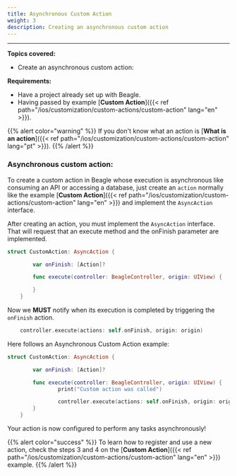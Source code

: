 ```yaml
---
title: Asynchronous Custom Action
weight: 3
description: Creating an asynchronous custom action
---
```


---

**Topics covered:**
- Create an asynchronous custom action:

 
**Requirements:**
 - Have a project already set up with Beagle.
 - Having passed by example [**Custom Action**]({{< ref path="/ios/customization/custom-actions/custom-action" lang="en" >}}).

{{% alert color="warning" %}}
If you don't know what an action is [**What is an action**]({{< ref path="/ios/customization/custom-actions/custom-action" lang="pt" >}}).
{{% /alert %}}

### Asynchronous custom action:

To create a custom action in Beagle whose execution is asynchronous like consuming an API or accessing a database, just create an `action` normally like the example [**Custom Action**]({{< ref path="/ios/customization/custom-actions/custom-action" lang="en" >}}) and implement the `AsyncAction` interface.

After creating an action, you must implement the `AsyncAction` interface. That will request that an execute method and the onFinish parameter are implemented.

```swift
struct CustomAction: AsyncAction {

        var onFinish: [Action]?

        func execute(controller: BeagleController, origin: UIView) {

        }
    }
```

Now we **MUST** notify when its execution is completed by triggering the `onFinish` action.

```swift
    controller.execute(actions: self.onFinish, origin: origin)
```

Here follows an Asynchronous Custom Action example:

```swift
struct CustomAction: AsyncAction {

        var onFinish: [Action]?

        func execute(controller: BeagleController, origin: UIView) {
                print("Custom action was called")

                controller.execute(actions: self.onFinish, origin: origin)
        }
    }
```

Your action is now configured to perform any tasks asynchronously!

{{% alert color="success" %}}
To learn how to register and use a new action, check the steps 3 and 4 on the [**Custom Action**]({{< ref path="/ios/customization/custom-actions/custom-action" lang="en" >}}) example.
{{% /alert %}}

